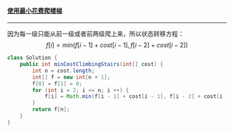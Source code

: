#### <a href="https://leetcode.cn/problems/min-cost-climbing-stairs/">使用最小花费爬楼梯</a>

-------------

因为每一级只能从前一级或者前两级爬上来，所以状态转移方程：
$$
f[i] = min(f[i - 1] + cost[i - 1], f[i - 2] + cost[i - 2])
$$

```java
class Solution {
    public int minCostClimbingStairs(int[] cost) {
        int n = cost.length;
        int[] f = new int[n + 1];
        f[0] = f[1] = 0;
        for (int i = 2; i <= n; i ++) {
            f[i] = Math.min(f[i - 1] + cost[i - 1], f[i - 2] + cost[i - 2]);
        }
        return f[n];
    }
}
```

